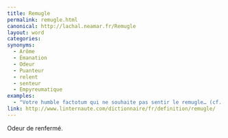 ```yaml
---
title: Remugle
permalink: remugle.html
canonical: http://lachal.neamar.fr/Remugle
layout: word
categories:
synonyms:
  - Arôme
  - Émanation
  - Odeur
  - Puanteur
  - relent
  - senteur
  - Empyreumatique
examples:
  - "Votre humble factotum qui ne souhaite pas sentir le remugle… (cf. Correspondance)"
link: http://www.linternaute.com/dictionnaire/fr/definition/remugle/
---
```


Odeur de renfermé.

